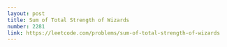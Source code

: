 ```yaml
---
layout: post
title: Sum of Total Strength of Wizards
number: 2281
link: https://leetcode.com/problems/sum-of-total-strength-of-wizards
---
```

